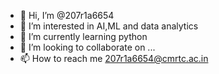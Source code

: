 - 👋 Hi, I’m @207r1a6654
- 👀 I’m interested in AI,ML and data analytics
- 🌱 I’m currently learning python
- 💞️ I’m looking to collaborate on ...
- 📫 How to reach me 207r1a6654@cmrtc.ac.in

